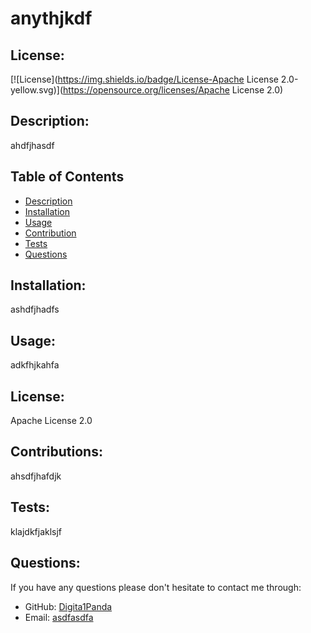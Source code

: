 #  anythjkdf
  ## License:
  [![License](https://img.shields.io/badge/License-Apache License 2.0-yellow.svg)](https://opensource.org/licenses/Apache License 2.0)

  ## Description:
  ahdfjhasdf

  ## Table of Contents
  - [Description](#description)
  - [Installation](#installation)
  - [Usage](#usage)
  - [Contribution](#contributions)
  - [Tests](#tests)
  - [Questions](#questions)

  ## Installation:
  ashdfjhadfs

  ## Usage:
  adkfhjkahfa

  ## License:
  Apache License 2.0

  ## Contributions:
  ahsdfjhafdjk

  ## Tests: 
  klajdkfjaklsjf

  ## Questions:
  If you have any questions please don't hesitate to contact me through:
  - GitHub: [Digita1Panda](https://github.com/Digita1Panda)
  - Email: [asdfasdfa](mailto:asdfasdfa)